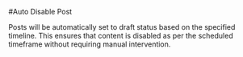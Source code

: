 #Auto Disable Post

Posts will be automatically set to draft status based on the specified timeline. This ensures that content is disabled as per the scheduled timeframe without requiring manual intervention.
